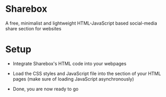 # Sharebox
A free, minimalist and lightweight HTML-JavaScript based social-media share section for websites

# Setup
* Integrate Sharebox's HTML code into your webpages
* Load the CSS styles and JavaScript file into the <head> section of your HTML pages
(make sure of loading JavaScript asynchronously)

* Done, you are now ready to go
